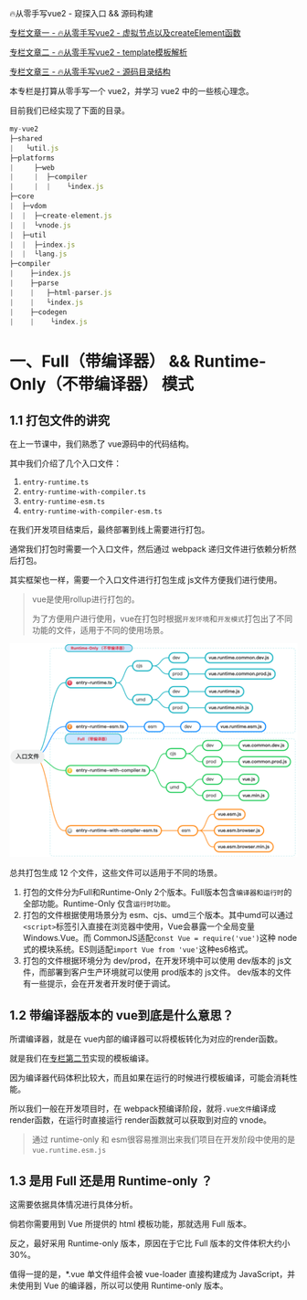 🔥从零手写vue2 - 窥探入口 && 源码构建

[专栏文章一 - 🔥从零手写vue2 - 虚拟节点以及createElement函数](https://juejin.cn/post/7421103437607370806)

[专栏文章二 - 🔥从零手写vue2 - template模板解析](https://juejin.cn/post/7427468776995012627)

[专栏文章三 - 🔥从零手写vue2 - 源码目录结构](https://juejin.cn/spost/7428128754571116583)

本专栏是打算从零手写一个 vue2，并学习 vue2 中的一些核心理念。

目前我们已经实现了下面的目录。

```js
my-vue2
├─shared
|   └util.js 
├─platforms
|     ├─web
|     |  ├─compiler
|     |  |    └index.js
├─core
|  ├─vdom
|  |  ├─create-element.js
|  |  └vnode.js
|  ├─util
|  |  ├─index.js
|  |  └lang.js
├─compiler
|    ├─index.js
|    ├─parse
|    |   ├─html-parser.js
|    |   └index.js
|    ├─codegen
|    |    └index.js
```

# 一、Full（带编译器） && Runtime-Only（不带编译器） 模式

## 1.1 打包文件的讲究

在上一节课中，我们熟悉了 vue源码中的代码结构。

其中我们介绍了几个入口文件：

1. `entry-runtime.ts`
2. `entry-runtime-with-compiler.ts`
3. `entry-runtime-esm.ts`
4. `entry-runtime-with-compiler-esm.ts`

在我们开发项目结束后，最终部署到线上需要进行打包。

通常我们打包时需要一个入口文件，然后通过 webpack 递归文件进行依赖分析然后打包。

其实框架也一样，需要一个入口文件进行打包生成 js文件方便我们进行使用。

> vue是使用rollup进行打包的。
>
> 为了方便用户进行使用，vue在打包时根据`开发环境`和`开发模式`打包出了不同功能的文件，适用于不同的使用场景。

![a](./image.png)

总共打包生成 12 个文件，这些文件可以适用于不同的场景。

1. 打包的文件分为Full和Runtime-Only 2个版本。Full版本包含```编译器和运行时```的全部功能。Runtime-Only 仅含```运行时功能```。
2. 打包的文件根据使用场景分为 esm、cjs、umd三个版本。其中umd可以通过`<script>`标签引入直接在浏览器中使用，Vue会暴露一个全局变量 Windows.Vue。而 CommonJS适配`const Vue = require('vue')`这种 node式的模块系统。ES则适配`import Vue from 'vue'`这种es6格式。
3. 打包的文件根据环境分为 dev/prod，在开发环境中可以使用 dev版本的 js文件，而部署到客户生产环境就可以使用 prod版本的 js文件。 dev版本的文件有一些提示，会在开发者开发时便于调试。


## 1.2 带编译器版本的 vue到底是什么意思？

所谓编译器，就是在 vue内部的编译器可以将模板转化为对应的render函数。

就是我们在[专栏第二节](https://juejin.cn/post/7427468776995012627)实现的模板编译。

因为编译器代码体积比较大，而且如果在运行的时候进行模板编译，可能会消耗性能。

所以我们一般在开发项目时，在 webpack预编译阶段，就将`.vue文件`编译成render函数，在运行时直接运行 render函数就可以获取到对应的 vnode。

> 通过 runtime-only 和 esm很容易推测出来我们项目在开发阶段中使用的是`vue.runtime.esm.js`

## 1.3 是用 Full 还是用 Runtime-only ？

这需要依据具体情况进行具体分析。

倘若你需要用到 Vue 所提供的 html 模板功能，那就选用 Full 版本。

反之，最好采用 Runtime-only 版本，原因在于它比 Full 版本的文件体积大约小 30%。

值得一提的是，*.vue 单文件组件会被 vue-loader 直接构建成为 JavaScript，并未使用到 Vue 的编译器，所以可以使用 Runtime-only 版本。